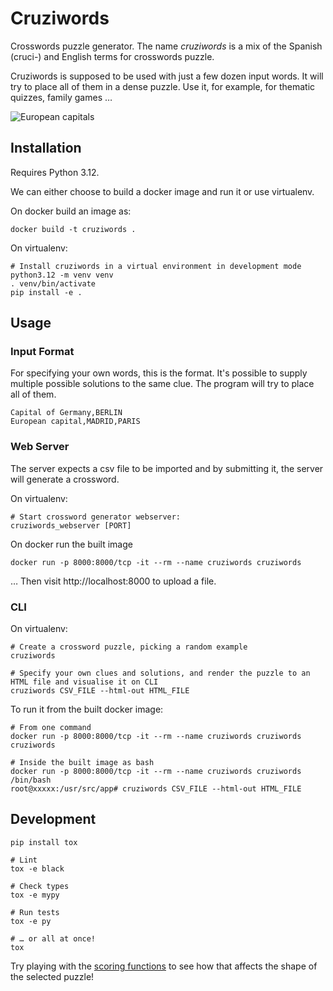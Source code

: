 # Cruziwords

Crosswords puzzle generator. The name *cruziwords* is a mix of the Spanish (cruci-) and English terms for crosswords puzzle.

Cruziwords is supposed to be used with just a few dozen input words. It will try to place all of them in a dense
puzzle. Use it, for example, for thematic quizzes, family games …

![European capitals](doc/european-capitals.png)

## Installation

Requires Python 3.12.

We can either choose to build a docker image and run it or use virtualenv.

On docker build an image as:

```shell
docker build -t cruziwords .
```

On virtualenv:

```shell
# Install cruziwords in a virtual environment in development mode
python3.12 -m venv venv
. venv/bin/activate
pip install -e .
```

## Usage

### Input Format

For specifying your own words, this is the format. It's possible to supply multiple possible solutions to the same
clue. The program will try to place all of them.

```
Capital of Germany,BERLIN
European capital,MADRID,PARIS
```

### Web Server

The server expects a csv file to be imported and by submitting it, the server will generate a crossword.

On virtualenv:

```shell
# Start crossword generator webserver:
cruziwords_webserver [PORT]
```

On docker run the built image

```shell
docker run -p 8000:8000/tcp -it --rm --name cruziwords cruziwords
```

… Then visit http://localhost:8000 to upload a file.

### CLI

On virtualenv:

```shell
# Create a crossword puzzle, picking a random example
cruziwords

# Specify your own clues and solutions, and render the puzzle to an HTML file and visualise it on CLI
cruziwords CSV_FILE --html-out HTML_FILE
```

To run it from the built docker image:

```shell
# From one command
docker run -p 8000:8000/tcp -it --rm --name cruziwords cruziwords cruziwords

# Inside the built image as bash
docker run -p 8000:8000/tcp -it --rm --name cruziwords cruziwords /bin/bash
root@xxxxx:/usr/src/app# cruziwords CSV_FILE --html-out HTML_FILE
```

## Development

```shell
pip install tox

# Lint
tox -e black

# Check types
tox -e mypy

# Run tests
tox -e py

# … or all at once!
tox
```

Try playing with the [scoring functions](cruziwords/scoring.py) to see how that affects the shape of the selected
puzzle!